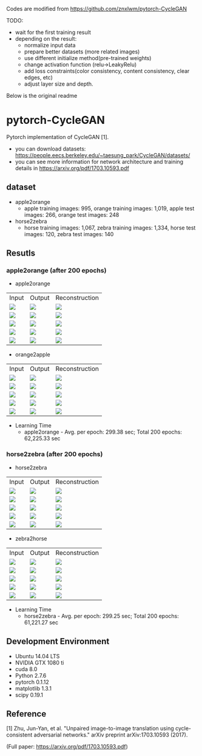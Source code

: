 Codes are modified from https://github.com/znxlwm/pytorch-CycleGAN

TODO:
- wait for the first training result
- depending on the result:
  - normalize input data
  - prepare better datasets (more related images)
  - use different initialize method(pre-trained weights)
  - change activation function (relu->LeakyRelu)
  - add loss constraints(color consistency, content consistency, clear edges, etc)
  - adjust layer size and depth.


Below is the original readme


# pytorch-CycleGAN
Pytorch implementation of CycleGAN [1].

* you can download datasets: https://people.eecs.berkeley.edu/~taesung_park/CycleGAN/datasets/
* you can see more information for network architecture and training details in https://arxiv.org/pdf/1703.10593.pdf

## dataset
* apple2orange
  * apple training images: 995, orange training images: 1,019, apple test images: 266, orange test images: 248
* horse2zebra
  * horse training images: 1,067, zebra training images: 1,334, horse test images: 120, zebra test images: 140

## Resutls
### apple2orange (after 200 epochs)
* apple2orange
<table align='center'>
<tr align='center'>
<td> Input </td>
<td> Output </td>
<td> Reconstruction </td>
</tr>
<tr>
<td><img src = 'images/apple2orange/AtoB/1_input.png'>
<td><img src = 'images/apple2orange/AtoB/1_output.png'>
<td><img src = 'images/apple2orange/AtoB/1_recon.png'>
</tr>
<tr>
<td><img src = 'images/apple2orange/AtoB/2_input.png'>
<td><img src = 'images/apple2orange/AtoB/2_output.png'>
<td><img src = 'images/apple2orange/AtoB/2_recon.png'>
</tr>
<tr>
<td><img src = 'images/apple2orange/AtoB/3_input.png'>
<td><img src = 'images/apple2orange/AtoB/3_output.png'>
<td><img src = 'images/apple2orange/AtoB/3_recon.png'>
</tr>
<tr>
<td><img src = 'images/apple2orange/AtoB/4_input.png'>
<td><img src = 'images/apple2orange/AtoB/4_output.png'>
<td><img src = 'images/apple2orange/AtoB/4_recon.png'>
</tr>
<tr>
<td><img src = 'images/apple2orange/AtoB/5_input.png'>
<td><img src = 'images/apple2orange/AtoB/5_output.png'>
<td><img src = 'images/apple2orange/AtoB/5_recon.png'>
</tr>
</table>

* orange2apple
<table align='center'>
<tr align='center'>
<td> Input </td>
<td> Output </td>
<td> Reconstruction </td>
</tr>
<tr>
<td><img src = 'images/apple2orange/BtoA/1_input.png'>
<td><img src = 'images/apple2orange/BtoA/1_output.png'>
<td><img src = 'images/apple2orange/BtoA/1_recon.png'>
</tr>
<tr>
<td><img src = 'images/apple2orange/BtoA/2_input.png'>
<td><img src = 'images/apple2orange/BtoA/2_output.png'>
<td><img src = 'images/apple2orange/BtoA/2_recon.png'>
</tr>
<tr>
<td><img src = 'images/apple2orange/BtoA/3_input.png'>
<td><img src = 'images/apple2orange/BtoA/3_output.png'>
<td><img src = 'images/apple2orange/BtoA/3_recon.png'>
</tr>
<tr>
<td><img src = 'images/apple2orange/BtoA/4_input.png'>
<td><img src = 'images/apple2orange/BtoA/4_output.png'>
<td><img src = 'images/apple2orange/BtoA/4_recon.png'>
</tr>
<tr>
<td><img src = 'images/apple2orange/BtoA/5_input.png'>
<td><img src = 'images/apple2orange/BtoA/5_output.png'>
<td><img src = 'images/apple2orange/BtoA/5_recon.png'>
</tr>
</table>

* Learning Time
  * apple2orange - Avg. per epoch: 299.38 sec; Total 200 epochs: 62,225.33 sec

### horse2zebra (after 200 epochs)
* horse2zebra
<table align='center'>
<tr align='center'>
<td> Input </td>
<td> Output </td>
<td> Reconstruction </td>
</tr>
<tr>
<td><img src = 'images/horse2zebra/AtoB/1_input.png'>
<td><img src = 'images/horse2zebra/AtoB/1_output.png'>
<td><img src = 'images/horse2zebra/AtoB/1_recon.png'>
</tr>
<tr>
<td><img src = 'images/horse2zebra/AtoB/2_input.png'>
<td><img src = 'images/horse2zebra/AtoB/2_output.png'>
<td><img src = 'images/horse2zebra/AtoB/2_recon.png'>
</tr>
<tr>
<td><img src = 'images/horse2zebra/AtoB/3_input.png'>
<td><img src = 'images/horse2zebra/AtoB/3_output.png'>
<td><img src = 'images/horse2zebra/AtoB/3_recon.png'>
</tr>
<tr>
<td><img src = 'images/horse2zebra/AtoB/4_input.png'>
<td><img src = 'images/horse2zebra/AtoB/4_output.png'>
<td><img src = 'images/horse2zebra/AtoB/4_recon.png'>
</tr>
<tr>
<td><img src = 'images/horse2zebra/AtoB/5_input.png'>
<td><img src = 'images/horse2zebra/AtoB/5_output.png'>
<td><img src = 'images/horse2zebra/AtoB/5_recon.png'>
</tr>
</table>

* zebra2horse
<table align='center'>
<tr align='center'>
<td> Input </td>
<td> Output </td>
<td> Reconstruction </td>
</tr>
<tr>
<td><img src = 'images/horse2zebra/BtoA/1_input.png'>
<td><img src = 'images/horse2zebra/BtoA/1_output.png'>
<td><img src = 'images/horse2zebra/BtoA/1_recon.png'>
</tr>
<tr>
<td><img src = 'images/horse2zebra/BtoA/2_input.png'>
<td><img src = 'images/horse2zebra/BtoA/2_output.png'>
<td><img src = 'images/horse2zebra/BtoA/2_recon.png'>
</tr>
<tr>
<td><img src = 'images/horse2zebra/BtoA/3_input.png'>
<td><img src = 'images/horse2zebra/BtoA/3_output.png'>
<td><img src = 'images/horse2zebra/BtoA/3_recon.png'>
</tr>
<tr>
<td><img src = 'images/horse2zebra/BtoA/4_input.png'>
<td><img src = 'images/horse2zebra/BtoA/4_output.png'>
<td><img src = 'images/horse2zebra/BtoA/4_recon.png'>
</tr>
<tr>
<td><img src = 'images/horse2zebra/BtoA/5_input.png'>
<td><img src = 'images/horse2zebra/BtoA/5_output.png'>
<td><img src = 'images/horse2zebra/BtoA/5_recon.png'>
</tr>
</table>

* Learning Time
  * horse2zebra - Avg. per epoch: 299.25 sec; Total 200 epochs: 61,221.27 sec

## Development Environment

* Ubuntu 14.04 LTS
* NVIDIA GTX 1080 ti
* cuda 8.0
* Python 2.7.6
* pytorch 0.1.12
* matplotlib 1.3.1
* scipy 0.19.1

## Reference

[1] Zhu, Jun-Yan, et al. "Unpaired image-to-image translation using cycle-consistent adversarial networks." arXiv preprint arXiv:1703.10593 (2017).

(Full paper: https://arxiv.org/pdf/1703.10593.pdf)
